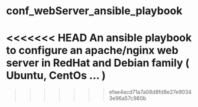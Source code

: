 # conf_webServer_ansible_playbook
<<<<<<< HEAD
An ansible playbook to configure an apache/nginx web server in RedHat and Debian family ( Ubuntu, CentOs ... )
=======
>>>>>>> efae4acd71a7a08d8fd8e27e90343e96a57c980b
